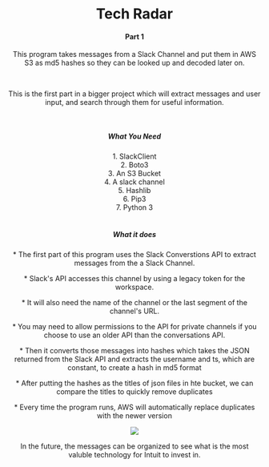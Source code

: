 <html>
<header>
  <h1> Tech Radar </h1>
  <h4> Part 1 </h4>
<header>
<body>
    <p>This program takes messages from a Slack Channel and put them in AWS S3 as md5 hashes so they can be looked up and decoded later on. </p>
    <br>
      <p>This is the first part in a bigger project which will extract messages and user input, and search through them for useful information.</p>
    <br>
    <h5> What You Need </h5>
      1. SlackClient
  <br>
      2. Boto3
  <br>
      3. An S3 Bucket
  <br>
      4. A slack channel
  <br>
      5. Hashlib
  <br>
      6. Pip3
  <br>
      7. Python 3
    <br>
    <br>
    <h5> What it does </h5>
         * The first part of this program uses the Slack Converstions API to extract messages from the a Slack Channel.
      <p>* Slack's API accesses this channel by using a legacy token for the workspace.</p>
      <p>* It will also need the name of the channel or the last segment of the channel's URL.</p>
      <p>* You may need to allow permissions to the API for private channels if you choose to use an older API than the conversations API.</p>
      <p>* Then it converts those messages into hashes which takes the JSON returned from the Slack API and extracts the username and ts, which are constant, to create a hash in md5 format</p>
      <p>* After putting the hashes as the titles of json files in hte bucket, we can compare the titles to quickly remove duplicates</p>
      <p>* Every time the program runs, AWS will automatically replace duplicates with the newer version</p>
    <img src="Screen Shot 2018-08-01 at 2.16.12 PM">
    <br>
<p>In the future, the messages can be organized to see what is the most valuble technology for Intuit to invest in.</p>
</body>
</html>
